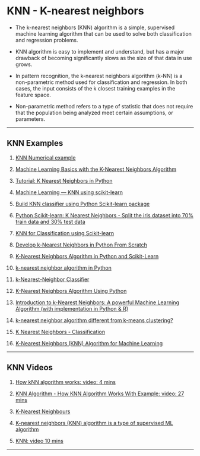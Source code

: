 # KNN - K-nearest neighbors

* The k-nearest neighbors (KNN) algorithm is a simple, 
  supervised machine learning algorithm that can be used 
  to solve both classification and regression problems. 
  
* KNN algorithm is easy to implement and understand, but 
  has a major drawback of becoming significantly slows as 
  the size of that data in use grows.

* In pattern recognition, the k-nearest neighbors algorithm 
  (k-NN) is a non-parametric method used for classification 
  and regression. In both cases, the input consists of the 
  k closest training examples in the feature space.

* Non-parametric method refers to a type of statistic that 
  does not require that the population being analyzed meet 
  certain assumptions, or parameters.

------- 

## KNN Examples  
 
1. [KNN Numerical example](https://people.revoledu.com/kardi/tutorial/KNN/KNN_Numerical-example.html)

2. [Machine Learning Basics with the K-Nearest Neighbors Algorithm](https://towardsdatascience.com/machine-learning-basics-with-the-k-nearest-neighbors-algorithm-6a6e71d01761)

3. [Tutorial: K Nearest Neighbors in Python](https://www.dataquest.io/blog/k-nearest-neighbors-in-python/)

4. [Machine Learning — KNN using scikit-learn](https://towardsdatascience.com/knn-using-scikit-learn-c6bed765be75)

5. [Build KNN classifier using Python Scikit-learn package](https://www.datacamp.com/community/tutorials/k-nearest-neighbor-classification-scikit-learn)

6. [Python Scikit-learn: K Nearest Neighbors - Split the iris dataset into 70% train data and 30% test data](https://www.w3resource.com/machine-learning/scikit-learn/iris/python-machine-learning-k-nearest-neighbors-algorithm-exercise-4.php)

7. [KNN for Classification using Scikit-learn](https://www.kaggle.com/amolbhivarkar/knn-for-classification-using-scikit-learn)

8. [Develop k-Nearest Neighbors in Python From Scratch](https://machinelearningmastery.com/tutorial-to-implement-k-nearest-neighbors-in-python-from-scratch/)

9. [K-Nearest Neighbors Algorithm in Python and Scikit-Learn](https://stackabuse.com/k-nearest-neighbors-algorithm-in-python-and-scikit-learn/)

10. [k-nearest neighbor algorithm in Python](https://www.geeksforgeeks.org/k-nearest-neighbor-algorithm-in-python/)

11. [k-Nearest-Neighbor Classifier](https://www.python-course.eu/k_nearest_neighbor_classifier.php)

12. [K-Nearest Neighbors Algorithm Using Python](https://www.edureka.co/blog/k-nearest-neighbors-algorithm/)

13. [Introduction to k-Nearest Neighbors: A powerful Machine Learning Algorithm (with implementation in Python & R)](https://www.analyticsvidhya.com/blog/2018/03/introduction-k-neighbours-algorithm-clustering/)

14. [k-nearest neighbor algorithm different from k-means clustering?](https://www.quora.com/How-is-the-k-nearest-neighbor-algorithm-different-from-k-means-clustering)

15. [K Nearest Neighbors - Classification](https://www.saedsayad.com/k_nearest_neighbors.htm)

16. [K-Nearest Neighbors (KNN) Algorithm for Machine Learning](https://medium.com/capital-one-tech/k-nearest-neighbors-knn-algorithm-for-machine-learning-e883219c8f26)


--------

## KNN Videos

1. [How kNN algorithm works: video: 4 mins](https://www.youtube.com/watch?v=UqYde-LULfs)

2. [KNN Algorithm - How KNN Algorithm Works With Example: video: 27 mins](https://www.youtube.com/watch?v=4HKqjENq9OU)

3. [K-Nearest Neighbours](https://www.geeksforgeeks.org/k-nearest-neighbours/)

4. [K-nearest neighbors (KNN) algorithm is a type of supervised ML algorithm](https://www.tutorialspoint.com/machine_learning_with_python/machine_learning_with_python_knn_algorithm_finding_nearest_neighbors.htm)

5. [KNN: video 10 mins](https://www.youtube.com/watch?v=s-9Qqpv2hTY)

--------

